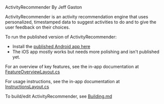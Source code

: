 ActivityRecommender
By Jeff Gaston

ActivityRecommender is an activity recommendation engine that uses personalized, timestamped data to suggest activities to do and to give the user feedback on their choices.

To run the published version of ActivityRecommender:
   *   Install the [published Android app here](https://play.google.com/store/apps/details?id=com.mathjeff.ActRec)
   *   The iOS app mostly works but needs more polishing and isn't published yet.

For an overview of key features, see the in-app documentation at [FeatureOverviewLayout.cs](./ActRec/ActRec/Source/View/FeatureOverviewLayout.cs)

For usage instructions, see the in-app documentation at [InstructionsLayout.cs](./ActRec/ActRec/Source/View/InstructionsLayout.cs)

To build/edit ActivityRecommender, see [Building.md](Building.md)
